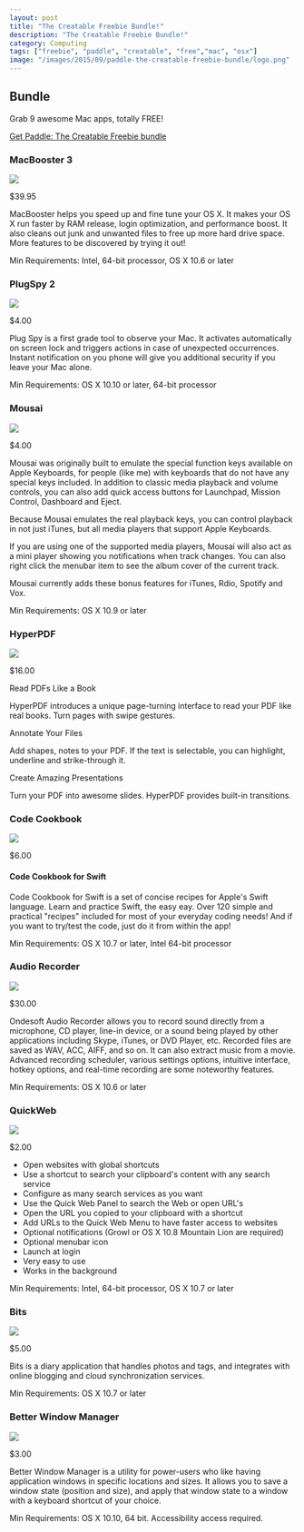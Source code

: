 ```yaml
---
layout: post
title: "The Creatable Freebie Bundle!"
description: "The Creatable Freebie Bundle!"
category: Computing
tags: ["freebie", "paddle", "creatable", "free","mac", "osx"]
image: "/images/2015/09/paddle-the-creatable-freebie-bundle/logo.png"
---
```



## Bundle

Grab 9 awesome Mac apps, totally FREE!

[Get Paddle: The Creatable Freebie bundle](https://creatable.co/freebies/the-creatable-free-mac-bundle/)

### MacBooster 3

<img src="/images/2015/09/paddle-the-creatable-freebie-bundle/82.png" class="center-block img-thumbnail img-small" />

$39.95

MacBooster helps you speed up and fine tune your OS X. It makes your OS X run faster by RAM release, login optimization, and performance boost. It also cleans out junk and unwanted files to free up more hard drive space. More features to be discovered by trying it out!

Min Requirements: Intel, 64-bit processor, OS X 10.6 or later

### PlugSpy 2

<img src="/images/2015/09/paddle-the-creatable-freebie-bundle/83.png" class="center-block img-thumbnail img-small" />

$4.00

Plug Spy is a first grade tool to observe your Mac. It activates automatically on screen lock and triggers actions in case of unexpected occurrences. Instant notification on you phone will give you additional security if you leave your Mac alone.

Min Requirements: OS X 10.10 or later, 64-bit processor

### Mousai

<img src="/images/2015/09/paddle-the-creatable-freebie-bundle/84.png" class="center-block img-thumbnail img-small" />

$4.00

Mousai was originally built to emulate the special function keys available on Apple Keyboards, for people (like me) with keyboards that do not have any special keys included. In addition to classic media playback and volume controls, you can also add quick access buttons for Launchpad, Mission Control, Dashboard and Eject.

Because Mousai emulates the real playback keys, you can control playback in not just iTunes, but all media players that support Apple Keyboards.

If you are using one of the supported media players, Mousai will also act as a mini player showing you notifications when track changes. You can also right click the menubar item to see the album cover of the current track.

Mousai currently adds these bonus features for iTunes, Rdio, Spotify and Vox.

Min Requirements: OS X 10.9 or later

### HyperPDF

<img src="/images/2015/09/paddle-the-creatable-freebie-bundle/85.png" class="center-block img-thumbnail img-small" />

$16.00

Read PDFs Like a Book

HyperPDF introduces a unique page-turning interface to read your PDF like real books. Turn pages with swipe gestures.

Annotate Your Files

Add shapes, notes to your PDF. If the text is selectable, you can highlight, underline and strike-through it.

Create Amazing Presentations

Turn your PDF into awesome slides. HyperPDF provides built-in transitions.

### Code Cookbook

<img src="/images/2015/09/paddle-the-creatable-freebie-bundle/86.png" class="center-block img-thumbnail img-small" />

$6.00

#### Code Cookbook for Swift

Code Cookbook for Swift is a set of concise recipes for Apple's Swift language. Learn and practice Swift, the easy eay. Over 120 simple and practical "recipes" included for most of your everyday coding needs! And if you want to try/test the code, just do it from within the app!

Min Requirements: OS X 10.7 or later, Intel 64-bit processor

### Audio Recorder

<img src="/images/2015/09/paddle-the-creatable-freebie-bundle/87.png" class="center-block img-thumbnail img-small" />

$30.00

Ondesoft Audio Recorder allows you to record sound directly from a microphone, CD player, line-in device, or a sound being played by other applications including Skype, iTunes, or DVD Player, etc. Recorded files are saved as WAV, ACC, AIFF, and so on. It can also extract music from a movie. Advanced recording scheduler, various settings options, intuitive interface, hotkey options, and real-time recording are some noteworthy features.

Min Requirements: OS X 10.6 or later


### QuickWeb

<img src="/images/2015/09/paddle-the-creatable-freebie-bundle/88.png" class="center-block img-thumbnail img-small" />

$2.00

* Open websites with global shortcuts
* Use a shortcut to search your clipboard's content with any search service
* Configure as many search services as you want
* Use the Quick Web Panel to search the Web or open URL's
* Open the URL you copied to your clipboard with a shortcut
* Add URLs to the Quick Web Menu to have faster access to websites
* Optional notifications (Growl or OS X 10.8 Mountain Lion are required)
* Optional menubar icon
* Launch at login
* Very easy to use
* Works in the background

Min Requirements: Intel, 64-bit processor, OS X 10.7 or later

### Bits

<img src="/images/2015/09/paddle-the-creatable-freebie-bundle/89.png" class="center-block img-thumbnail img-small" />

$5.00

Bits is a diary application that handles photos and tags, and integrates with online blogging and cloud synchronization services.

Min Requirements: OS X 10.7 or later


### Better Window Manager

<img src="/images/2015/09/paddle-the-creatable-freebie-bundle/90.png" class="center-block img-thumbnail img-small" />

$3.00

Better Window Manager is a utility for power-users who like having application windows in specific locations and sizes. It allows you to save a window state (position and size), and apply that window state to a window with a keyboard shortcut of your choice.

Min Requirements: OS X 10.10, 64 bit. Accessibility access required.
